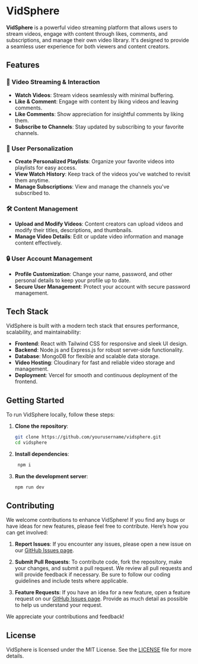 # VidSphere

**VidSphere** is a powerful video streaming platform that allows users to stream videos, engage with content through likes, comments, and subscriptions, and manage their own video library. It's designed to provide a seamless user experience for both viewers and content creators.

## Features

### 🎥 Video Streaming & Interaction
- **Watch Videos**: Stream videos seamlessly with minimal buffering.
- **Like & Comment**: Engage with content by liking videos and leaving comments.
- **Like Comments**: Show appreciation for insightful comments by liking them.
- **Subscribe to Channels**: Stay updated by subscribing to your favorite channels.

### 📃 User Personalization
- **Create Personalized Playlists**: Organize your favorite videos into playlists for easy access.
- **View Watch History**: Keep track of the videos you've watched to revisit them anytime.
- **Manage Subscriptions**: View and manage the channels you've subscribed to.

### 🛠️ Content Management
- **Upload and Modify Videos**: Content creators can upload videos and modify their titles, descriptions, and thumbnails.
- **Manage Video Details**: Edit or update video information and manage content effectively.

### 🔒 User Account Management
- **Profile Customization**: Change your name, password, and other personal details to keep your profile up to date.
- **Secure User Management**: Protect your account with secure password management.

## Tech Stack

VidSphere is built with a modern tech stack that ensures performance, scalability, and maintainability:

- **Frontend**: React with Tailwind CSS for responsive and sleek UI design.
- **Backend**: Node.js and Express.js for robust server-side functionality.
- **Database**: MongoDB for flexible and scalable data storage.
- **Video Hosting**: Cloudinary for fast and reliable video storage and management.
- **Deployment**: Vercel for smooth and continuous deployment of the frontend.

## Getting Started

To run VidSphere locally, follow these steps:

1. **Clone the repository**:
   ```bash
   git clone https://github.com/yourusername/vidsphere.git
   cd vidsphere

2. **Install dependencies**:
   ```bash
    npm i

3. **Run the development server**:
   ```bash
   npm run dev

## Contributing

We welcome contributions to enhance VidSphere! If you find any bugs or have ideas for new features, please feel free to contribute. Here’s how you can get involved:

1. **Report Issues**: If you encounter any issues, please open a new issue on our [GitHub Issues page](https://github.com/yourusername/vidsphere/issues).

2. **Submit Pull Requests**: To contribute code, fork the repository, make your changes, and submit a pull request. We review all pull requests and will provide feedback if necessary. Be sure to follow our coding guidelines and include tests where applicable.

3. **Feature Requests**: If you have an idea for a new feature, open a feature request on our [GitHub Issues page](https://github.com/yourusername/vidsphere/issues). Provide as much detail as possible to help us understand your request.

We appreciate your contributions and feedback!

## License

VidSphere is licensed under the MIT License. See the [LICENSE](LICENSE) file for more details.

